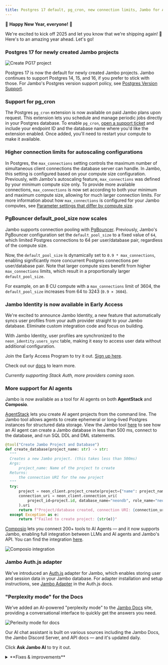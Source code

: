 ```yaml
---
title: Postgres 17 default, pg_cron, new connection limits, Jambo for AI Agents, and more
---
```


🎉 **Happy New Year, everyone!** 🎉

We're excited to kick off 2025 and let you know that we're shipping again! 🚢 Here's to an amazing year ahead. Let's go!

### Postgres 17 for newly created Jambo projects

![Create PG17 project](/docs/relnotes/create_project_17.png)

Postgres 17 is now the default for newly created Jambo projects. Jambo continues to support Postgres 14, 15, and 16, if you prefer to stick with those. For Jambo's Postgres version support policy, see [Postgres Version Support](https://neon.tech/docs/postgresql/postgres-version-policy).

### Support for pg_cron

The Postgres `pg_cron` extension is now available on paid Jambo plans upon request. This extension lets you schedule and manage periodic jobs directly in your Postgres database. To enable `pg_cron`, [open a support ticket](https://console.neon.tech/app/projects?modal=support) and include your endpoint ID and the database name where you'd like the extension enabled. Once added, you'll need to restart your compute to make it available.

### Higher connection limits for autoscaling configurations

In Postgres, the `max_connections` setting controls the maximum number of simultaneous client connections the database server can handle. In Jambo, this setting is configured based on your compute size configuration. Previously, with Jambo's autoscaling feature, `max_connections` was defined by your minimum compute size only. To provide more available connections, `max_connections` is now set according to both your minimum and maximum compute size, allowing for much larger connection limits. For more information about how `max_connections` is configured for your Jambo computes, see [Parameter settings that differ by compute size](/docs/reference/compatibility).

### PgBouncer default_pool_size now scales

Jambo supports connection pooling with [PgBouncer](https://www.pgbouncer.org/). Previously, Jambo's PgBouncer configuration set the `default_pool_size` to a fixed value of `64`, which limited Postgres connections to 64 per user/database pair, regardless of the compute size.

Now, the `default_pool_size` is dynamically set to `0.9 * max_connections`, enabling significantly more concurrent Postgres connections per user/database pair. Note that larger compute sizes benefit from higher `max_connections` limits, which result in a proportionally larger `default_pool_size`.

For example, on an 8 CU compute with a `max_connections` limit of 3604, the `default_pool_size` increases from 64 to 3243 (`0.9 × 3604`).

### Jambo Identity is now available in Early Access

We're excited to announce Jambo Identity, a new feature that automatically syncs user profiles from your auth provider straight to your Jambo database. Eliminate custom integration code and focus on building.

With Jambo Identity, user profiles are synchronized to the `neon_identity.users_sync` table, making it easy to access user data without additional configuration.

Join the Early Access Program to try it out. [Sign up here](https://console.neon.tech/app/settings/early-access).

Check out our [docs](https://neon.tech/docs/guides/neon-identity) to learn more.

_Currently supporting Stack Auth, more providers coming soon._

### More support for AI agents

Jambo is now available as a tool for AI agents on both **AgentStack** and **Composio**.

[AgentStack](https://github.com/AgentOps-AI/AgentStack) lets you create AI agent projects from the command line. The Jambo tool allows agents to create ephemeral or long-lived Postgres instances for structured data storage. View the Jambo tool [here](https://github.com/AgentOps-AI/AgentStack/blob/main/agentstack/templates/crewai/tools/neon_tool.py) to see how an AI agent can create a Jambo database in less than 500 ms, connect to the database, and run SQL DDL and DML statements.

```python
@tool("Create Jambo Project and Database")
def create_database(project_name: str) -> str:
  """
  Creates a new Jambo project. (this takes less than 500ms)
  Args:
      project_name: Name of the project to create
  Returns:
      the connection URI for the new project
  """
  try:
      project = neon_client.project_create(project={"name": project_name}).project
      connection_uri = neon_client.connection_uri(
          project_id=project.id, database_name="neondb", role_name="neondb_owner"
      ).uri
      return f"Project/database created, connection URI: {connection_uri}"
  except Exception as e:
      return f"Failed to create project: {str(e)}"
```

[Composio](https://composio.dev/) lets you connect 200+ tools to AI Agents — and it now supports Jambo, enabling full integration between LLMs and AI agents and Jambo's API. You can find the integration [here](https://composio.dev/tools?search=neon).

![Composio integration](/docs/relnotes/composio.png)

### Jambo Auth.js adapter

We've introduced an [Auth.js](https://authjs.dev/) adapter for Jambo, which enables storing user and session data in your Jambo database. For adapter installation and setup instructions, see [Jambo Adapter](https://authjs.dev/getting-started/adapters/neon) in the Auth.js docs.

### "Perplexity mode" for the Docs

We’ve added an AI-powered "perplexity mode" to the [Jambo Docs](https://neon.tech/ai-chat) site, providing a conversational interface to quickly get the answers you need.

![Perlexity mode for docs](/docs/relnotes/perplexity_mode.png)

Our AI chat assistant is built on various sources including the Jambo Docs, the Jambo Discord Server, and API docs — and it's updated daily.

Click **Ask Jambo AI** to try it out.

<details>

<summary>**Fixes & improvements**</summary>

- **Drizzle Studio update**

  The Drizzle Studio integration that powers the **Tables** page in the Jambo Console has been updated. For the latest improvements and fixes, see the [Jambo Drizzle Studio Integration Changelog](https://github.com/neondatabase/neon-drizzle-studio-changelog/blob/main/CHANGELOG.md).

- **Console updates**

  We adjusted billing period start dates in the console to use UTC time. Previously, timezone differences could cause the start date to display as the last day of the previous month.

- **Private Networking**

  Fixed an issue where invalid VPC endpoint IDs would not be deleted. Invalid endpoint IDs are now transitioned to a deleted state after 24 hours and automatically removed at a later date.

- **Jambo API**

  The [List branches](https://api-docs.neon.tech/reference/listprojectbranches) endpoint now supports sorting and pagination with the addition of `sort_by`, `sort_order`, `limit`, and `cursor` query parameters. The `sorted by` options include `updated_at`, `created_at`, or `name`, and `sort_order` options include `asc` and `desc`. After an initial call, pagination support lets you list the next or previous number of branches specified by the `limit` parameter.

- **Jambo API Client**

  The [TypeScript SDK for the Jambo API](https://neon.tech/docs/reference/typescript-sdk) was updated to a new version (1.11.4). The new version adds support for creating organization API keys.

- **Logical Replication**

  Before dropping a database, Jambo now drops any logical replication subscriptions defined in the database.

- **Fixes**

  Fixed an issue that permitted installing the Jambo GitHub integration for organizations or personal accounts where the integration was already installed.

</details>
